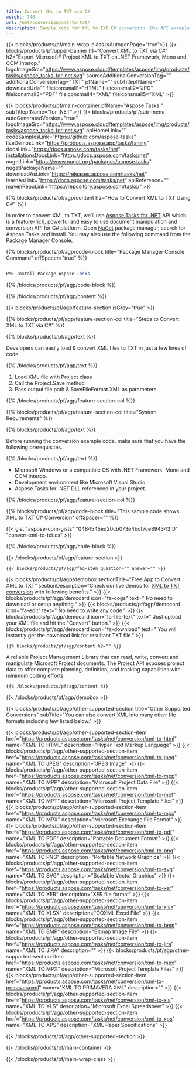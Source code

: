 ```yaml
---
title: Convert XML to TXT via C# 
weight: 740
url: /net/conversion/xml-to-txt/ 
description: Sample code for XML to TXT C# conversion. Use API example code for batch XML files to TXT conversion within VB.NET, Asp.NET or any .NET based application.
---
```


{{< blocks/products/pf/main-wrap-class isAutogenPage="true">}}
{{< blocks/products/pf/upper-banner h1="Convert XML to TXT via C#" h2="Export Microsoft® Project XML to TXT on .NET Framework, Mono and COM Interop." logoImageSrc="https://www.aspose.cloud/templates/aspose/img/products/tasks/aspose_tasks-for-net.svg" sourceAdditionalConversionTag="" additionalConversionTag="TXT" pfName="" subTitlepfName="" downloadUrl="" fileiconsmall1="HTML" fileiconsmall2="JPG" fileiconsmall3="PDF" fileiconsmall4="XML" fileiconsmall5="XML" >}}

{{< blocks/products/pf/main-container pfName="Aspose.Tasks " subTitlepfName="for .NET" >}}
{{< blocks/products/pf/sub-menu autoGeneratedVersion="true" logoImageSrc="https://www.aspose.cloud/templates/aspose/img/products/tasks/aspose_tasks-for-net.svg" apiHomeLink="" codeSamplesLink="https://github.com/aspose-tasks" liveDemosLink="https://products.aspose.app/tasks/family" docsLink="https://docs.aspose.com/tasks/net" installationsDocsLink="https://docs.aspose.com/tasks/net" nugetLink="https://www.nuget.org/packages/aspose.tasks" nugetPackageName="" downloadAsLink="https://releases.aspose.com/tasks/net" learnAsLink="https://docs.aspose.com/tasks/net" apiReference="" mavenRepoLink="https://repository.aspose.com/tasks/" >}}

{{% blocks/products/pf/agp/content h2="How to Convert XML to TXT Using C#" %}}

 In order to convert XML to TXT, we’ll use
 [Aspose.Tasks for .NET](https://products.aspose.com/tasks/net) 
 API which is a feature-rich, powerful and easy to use document manipulation and conversion API for C# platform. Open
 [NuGet](https://www.nuget.org/packages/aspose.tasks) 
 package manager, search for
 Aspose.Tasks 
 and install. You may also use the following command from the Package Manager Console.

{{% blocks/products/pf/agp/code-block title="Package Manager Console Command" offSpacer="true" %}}

```cs

PM> Install-Package Aspose.Tasks

```

{{% /blocks/products/pf/agp/code-block %}}

{{% /blocks/products/pf/agp/content %}}

{{< blocks/products/pf/agp/feature-section isGrey="true" >}}

{{% blocks/products/pf/agp/feature-section-col title="Steps to Convert XML to TXT via C#" %}}

{{% blocks/products/pf/agp/text %}}

 Developers can easily load & convert XML files to TXT in just a few lines of code.

{{% /blocks/products/pf/agp/text %}}

1.  Load XML file with Project class
1.  Call the Project.Save method
1.  Pass output file path & SaveFileFormat.XML as parameters

{{% /blocks/products/pf/agp/feature-section-col %}}

{{% blocks/products/pf/agp/feature-section-col title="System Requirements" %}}

{{% blocks/products/pf/agp/text %}}

 Before running the conversion example code, make sure that you have the following prerequisites.

{{% /blocks/products/pf/agp/text %}}

-  Microsoft Windows or a compatible OS with .NET Framework, Mono and COM Interop.
-  Development environment like Microsoft Visual Studio.
-  Aspose.Tasks for .NET DLL referenced in your project.

{{% /blocks/products/pf/agp/feature-section-col %}}

{{% blocks/products/pf/agp/code-block title="This sample code shows XML to TXT C# Conversion" offSpacer="" %}}

{{< gist "aspose-com-gists" "0484545ed20cb073e4bcf7ce894343f0" "convert-xml-to-txt.cs" >}}

{{% /blocks/products/pf/agp/code-block %}}

{{< /blocks/products/pf/agp/feature-section >}}

    {{< blocks/products/pf/agp/faq-item question="" answer="" >}}
 

<!-- aboutfile Starts -->

{{< blocks/products/pf/agp/demobox sectionTitle="Free App to Convert XML to TXT" sectionDescription="Check our live demos for [XML to TXT conversion](https://products.aspose.app/tasks/conversion/xml-to-txt) with following benefits." >}}
        {{< blocks/products/pf/agp/democard icon="fa-cogs" text=" No need to download or setup anything." >}}
        {{< blocks/products/pf/agp/democard icon="fa-edit" text=" No need to write any code." >}}
        {{< blocks/products/pf/agp/democard icon="fa-file-text" text=" Just upload your XML file and hit the \"Convert\" button." >}}
        {{< blocks/products/pf/agp/democard icon="fa-download" text=" You will instantly get the download link for resultant TXT file." >}}

    {{% blocks/products/pf/agp/content h2="" %}}

 A reliable Project Management Library that can read, write, convert and manipulate Microsoft Project documents. The Project API exposes project data to offer complete planning, definition, and tracking capabilities with minimum coding efforts



    {{% /blocks/products/pf/agp/content %}}

{{< /blocks/products/pf/agp/demobox >}}

<!-- aboutfile Ends -->

{{< blocks/products/pf/agp/other-supported-section title="Other Supported Conversions" subTitle="You can also convert XML into many other file formats including few listed below." >}}

{{< blocks/products/pf/agp/other-supported-section-item href="https://products.aspose.com/tasks/net/conversion/xml-to-html" name="XML TO HTML" description="Hyper Text Markup Language" >}}
{{< blocks/products/pf/agp/other-supported-section-item href="https://products.aspose.com/tasks/net/conversion/xml-to-jpeg" name="XML TO JPEG" description="JPEG Image" >}}
{{< blocks/products/pf/agp/other-supported-section-item href="https://products.aspose.com/tasks/net/conversion/xml-to-mpp" name="XML TO MPP" description="Microsoft Project Data File" >}}
{{< blocks/products/pf/agp/other-supported-section-item href="https://products.aspose.com/tasks/net/conversion/xml-to-mpt" name="XML TO MPT" description="Microsoft Project Template Files" >}}
{{< blocks/products/pf/agp/other-supported-section-item href="https://products.aspose.com/tasks/net/conversion/xml-to-mpx" name="XML TO MPX" description="Microsoft Exchange File Format" >}}
{{< blocks/products/pf/agp/other-supported-section-item href="https://products.aspose.com/tasks/net/conversion/xml-to-pdf" name="XML TO PDF" description="Portable Document Format" >}}
{{< blocks/products/pf/agp/other-supported-section-item href="https://products.aspose.com/tasks/net/conversion/xml-to-png" name="XML TO PNG" description="Portable Network Graphics" >}}
{{< blocks/products/pf/agp/other-supported-section-item href="https://products.aspose.com/tasks/net/conversion/xml-to-svg" name="XML TO SVG" description="Scalable Vector Graphics" >}}
{{< blocks/products/pf/agp/other-supported-section-item href="https://products.aspose.com/tasks/net/conversion/xml-to-xer" name="XML TO XER" description="XER file format" >}}
{{< blocks/products/pf/agp/other-supported-section-item href="https://products.aspose.com/tasks/net/conversion/xml-to-xlsx" name="XML TO XLSX" description="OOXML Excel File" >}}
{{< blocks/products/pf/agp/other-supported-section-item href="https://products.aspose.com/tasks/net/conversion/xml-to-bmp" name="XML TO BMP" description="Bitmap Image File" >}}
{{< blocks/products/pf/agp/other-supported-section-item href="https://products.aspose.com/tasks/net/conversion/xml-to-jira" name="XML TO JIRA" description="" >}}
{{< blocks/products/pf/agp/other-supported-section-item href="https://products.aspose.com/tasks/net/conversion/xml-to-mpx" name="XML TO MPX" description="Microsoft Project Template Files" >}}
{{< blocks/products/pf/agp/other-supported-section-item href="https://products.aspose.com/tasks/net/conversion/xml-to-primaveraxml" name="XML TO PRIMAVERA XML" description="" >}}
{{< blocks/products/pf/agp/other-supported-section-item href="https://products.aspose.com/tasks/net/conversion/xml-to-xls" name="XML TO XLS" description="Microsoft Excel Spreadsheet" >}}
{{< blocks/products/pf/agp/other-supported-section-item href="https://products.aspose.com/tasks/net/conversion/xml-to-xps" name="XML TO XPS" description="XML Paper Specifications" >}}

{{< /blocks/products/pf/agp/other-supported-section >}}

{{< /blocks/products/pf/main-container >}}
    
{{< /blocks/products/pf/main-wrap-class >}}
